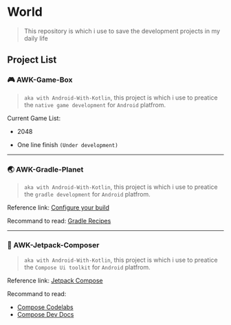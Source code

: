 # World

> This repository is which i use to save the development projects in my daily life

## Project List

### 🎮 AWK-Game-Box

> `aka with Android-With-Kotlin`, this project is which i use to preatice the `native game development` for `Android` platfrom.

Current Game List:

+ 2048

+ One line finish `(Under development)`

---

### 🌏 AWK-Gradle-Planet

> `aka with Android-With-Kotlin`, this project is which i use to preatice the `gradle development` for `Android` platfrom.

Reference link: [Configure your build](https://developer.android.com/studio/build)

Recommand to read: [Gradle Recipes](https://github.com/android/gradle-recipes)

---

### 🎨 AWK-Jetpack-Composer

> `aka with Android-With-Kotlin`, this project is which i use to preatice the `Compose Ui toolkit` for `Android` platfrom.

Reference link: [Jetpack Compose](https://developer.android.google.cn/jetpack/compose)

Recommand to read: 

+ [Compose Codelabs](https://codelabs.developers.google.com/?cat=Android&text=compose)
+ [Compose Dev Docs](https://developer.android.google.cn/jetpack/compose/documentation)

